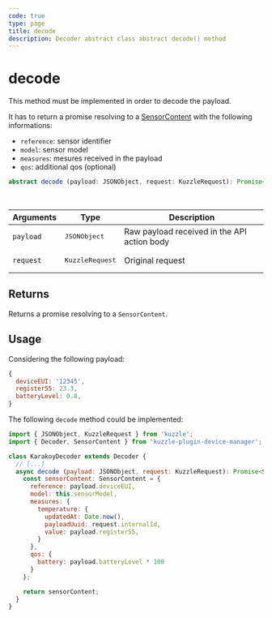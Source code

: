```yaml
---
code: true
type: page
title: decode
description: Decoder abstract class abstract decode() method
---
```


# decode

This method must be implemented in order to decode the payload.

It has to return a promise resolving to a [SensorContent](/kuzzle-iot-platform/device-manager/1/types/sensor-content) with the following informations:
  - `reference`: sensor identifier
  - `model`: sensor model
  - `measures`: mesures received in the payload
  - `qos`: additional qos (optional)

```ts
abstract decode (payload: JSONObject, request: KuzzleRequest): Promise<SensorContent>
```

<br/>

| Arguments | Type                     | Description                                 |
|-----------|--------------------------|---------------------------------------------|
| `payload` | <pre>JSONObject</pre>    | Raw payload received in the API action body |
| `request` | <pre>KuzzleRequest</pre> | Original request                            |

## Returns

Returns a promise resolving to a `SensorContent`.

## Usage

Considering the following payload:

```js
{
  deviceEUI: '12345',
  register55: 23.3,
  batteryLevel: 0.8,
}
```

The following `decode` method could be implemented:

```js
import { JSONObject, KuzzleRequest } from 'kuzzle';
import { Decoder, SensorContent } from 'kuzzle-plugin-device-manager';

class KarakoyDecoder extends Decoder {
  // [...]
  async decode (payload: JSONObject, request: KuzzleRequest): Promise<SensorContent> {
    const sensorContent: SensorContent = {
      reference: payload.deviceEUI,
      model: this.sensorModel,
      measures: {
        temperature: {
          updatedAt: Date.now(),
          payloadUuid: request.internalId,
          value: payload.register55,
        }
      },
      qos: {
        battery: payload.batteryLevel * 100
      }
    };

    return sensorContent;
  }
}
```